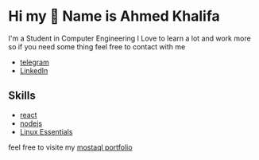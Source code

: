 # Hi my 👋  Name is Ahmed Khalifa

I'm a Student in Computer Engineering I Love to learn a lot and work more so if you need some thing feel free to contact with me

- [telegram](https://t.me/Khalifa153)
- [LinkedIn](https://www.linkedin.com/in/ahmed-khalifa-3569301a1/)
<!-- - [discord](https://discord.gg/8FYgWUXjfP) -->
<!-- - [WhatsApp](+201030790400) -->

## Skills

- [react](https://coursera.org/share/1d7642a56ef86b4e820235ee44b50291)
- [nodejs](https://coursera.org/share/b923b7f38a5da69cc5a1f3492c6ec8de)
- [Linux Essentials](https://drive.google.com/file/d/1O9zjLAxn47gLNvS6-GtrYmYIqZPJ3mL-/view?usp=sharing)



feel free to visite my [mostaql portfolio ](https://eg.mostaql.com/u/A7med_khalefa/portfolio)
